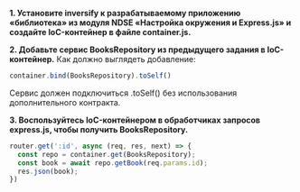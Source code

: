 **1. Установите inversify к разрабатываемому приложению «библиотека» из модуля NDSE «Настройка окружения и Express.js» и создайте IoC-контейнер в файле container.js.**

**2. Добавьте сервис BooksRepository из предыдущего задания в IoC-контейнер.**
Как должно выглядеть добавление:
```javascript
container.bind(BooksRepository).toSelf()
```
Сервис должен подключиться .toSelf() без использования дополнительного контракта.

**3. Воспользуйтесь IoC-контейнером в обработчиках запросов express.js, чтобы получить BooksRepository.**
```javascript
router.get(':id', async (req, res, next) => {
  const repo = container.get(BooksRepository);
  const book = await repo.getBook(req.params.id);
  res.json(book);
})
```